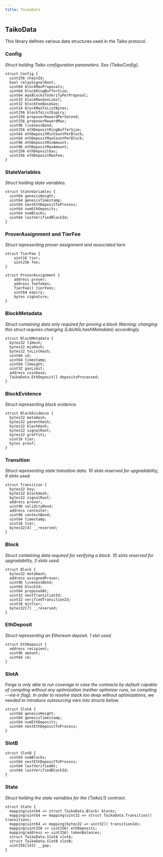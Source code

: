 ```yaml
---
title: TaikoData
---
```


## TaikoData

This library defines various data structures used in the Taiko
protocol.

### Config

_Struct holding Taiko configuration parameters. See {TaikoConfig}._

```solidity
struct Config {
  uint256 chainId;
  bool relaySignalRoot;
  uint64 blockMaxProposals;
  uint64 blockRingBufferSize;
  uint64 maxBlocksToVerifyPerProposal;
  uint32 blockMaxGasLimit;
  uint32 blockFeeBaseGas;
  uint24 blockMaxTxListBytes;
  uint256 blockTxListExpiry;
  uint256 proposerRewardPerSecond;
  uint256 proposerRewardMax;
  uint96 livenessBond;
  uint256 ethDepositRingBufferSize;
  uint64 ethDepositMinCountPerBlock;
  uint64 ethDepositMaxCountPerBlock;
  uint96 ethDepositMinAmount;
  uint96 ethDepositMaxAmount;
  uint256 ethDepositGas;
  uint256 ethDepositMaxFee;
}
```

### StateVariables

_Struct holding state variables._

```solidity
struct StateVariables {
  uint64 genesisHeight;
  uint64 genesisTimestamp;
  uint64 nextEthDepositToProcess;
  uint64 numEthDeposits;
  uint64 numBlocks;
  uint64 lastVerifiedBlockId;
}
```

### ProverAssignment and TierFee

_Struct representing prover assignment and associated tiers_

```solidity
struct TierFee {
    uint16 tier;
    uint256 fee;
}

struct ProverAssignment {
    address prover;
    address feeToken;
    TierFee[] tierFees;
    uint64 expiry;
    bytes signature;
}
```

### BlockMetadata

_Struct containing data only required for proving a block
Warning: changing this struct requires changing {LibUtils.hashMetadata}
accordingly._

```solidity
struct BlockMetadata {
  bytes32 l1Hash;
  bytes32 mixHash;
  bytes32 txListHash;
  uint64 id;
  uint64 timestamp;
  uint64 l1Height;
  uint32 gasLimit;
  address coinbase;
  TaikoData.EthDeposit[] depositsProcessed;
}
```

### BlockEvidence

_Struct representing block evidence._

```solidity
struct BlockEvidence {
  bytes32 metaHash;
  bytes32 parentHash;
  bytes32 blockHash;
  bytes32 signalRoot;
  bytes32 graffiti;
  uint16 tier;
  bytes proof;
}
```

### Transition

_Struct representing state transition data.
10 slots reserved for upgradability, 6 slots used._

```solidity
struct Transition {
  bytes32 key;
  bytes32 blockHash;
  bytes32 signalRoot;
  address prover;
  uint96 validityBond;
  address contester;
  uint96 contestBond;
  uint64 timestamp;
  uint16 tier;
  bytes32[4] __reserved;
}
```

### Block

_Struct containing data required for verifying a block.
10 slots reserved for upgradability, 3 slots used._

```solidity
struct Block {
  bytes32 metaHash;
  address assignedProver;
  uint96 livenessBond;
  uint64 blockId;
  uint64 proposedAt;
  uint32 nextTransitionId;
  uint32 verifiedTransitionId;
  uint16 minTier;
  bytes32[7] __reserved;
}
```

### EthDeposit

_Struct representing an Ethereum deposit.
1 slot used._

```solidity
struct EthDeposit {
  address recipient;
  uint96 amount;
  uint64 id;
}
```

### SlotA

_Forge is only able to run coverage in case the contracts by default
capable of compiling without any optimization (neither optimizer runs,
no compiling --via-ir flag).
In order to resolve stack too deep without optimizations, we needed to
introduce outsourcing vars into structs below._

```solidity
struct SlotA {
  uint64 genesisHeight;
  uint64 genesisTimestamp;
  uint64 numEthDeposits;
  uint64 nextEthDepositToProcess;
}
```

### SlotB

```solidity
struct SlotB {
  uint64 numBlocks;
  uint64 nextEthDepositToProcess;
  uint64 lastVerifiedAt;
  uint64 lastVerifiedBlockId;
}
```

### State

_Struct holding the state variables for the {TaikoL1} contract._

```solidity
struct State {
  mapping(uint64 => struct TaikoData.Block) blocks;
  mapping(uint64 => mapping(uint32 => struct TaikoData.Transition)) transitions;
  mapping(uint64 => mapping(bytes32 => uint32)) transitionIds;
  mapping(uint256 => uint256) ethDeposits;
  mapping(address => uint256) tokenBalances;
  struct TaikoData.SlotA slotA;
  struct TaikoData.SlotB slotB;
  uint256[143] __gap;
}
```
